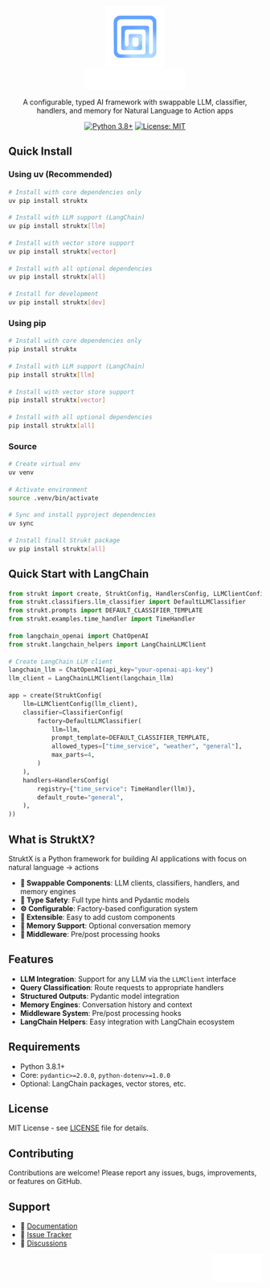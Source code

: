 <div align="center">
  <img src="/docs/public/logo-blue.png" alt="StruktX Logo" width="120" height="120">
  <br>
  <img src="/docs/public/nobg-both-white.png" alt="StruktX" width="200">
  
  A configurable, typed AI framework with swappable LLM, classifier, handlers, and memory for Natural Language to Action apps
  
  [![Python 3.8+](https://img.shields.io/badge/python-3.8+-blue.svg)](https://www.python.org/downloads/)
  [![License: MIT](https://img.shields.io/badge/License-MIT-yellow.svg)](https://opensource.org/licenses/MIT)
</div>






## Quick Install

### Using uv (Recommended)
```bash
# Install with core dependencies only
uv pip install struktx

# Install with LLM support (LangChain)
uv pip install struktx[llm]

# Install with vector store support
uv pip install struktx[vector]

# Install with all optional dependencies
uv pip install struktx[all]

# Install for development
uv pip install struktx[dev]
```

### Using pip
```bash
# Install with core dependencies only
pip install struktx

# Install with LLM support (LangChain)
pip install struktx[llm]

# Install with vector store support
pip install struktx[vector]

# Install with all optional dependencies
pip install struktx[all]
```

### Source
```bash
# Create virtual env
uv venv

# Activate environment
source .venv/bin/activate

# Sync and install pyproject dependencies
uv sync

# Install finall Strukt package
uv pip install struktx[all]
```

## Quick Start with LangChain
```python
from strukt import create, StruktConfig, HandlersConfig, LLMClientConfig, ClassifierConfig
from strukt.classifiers.llm_classifier import DefaultLLMClassifier
from strukt.prompts import DEFAULT_CLASSIFIER_TEMPLATE
from strukt.examples.time_handler import TimeHandler

from langchain_openai import ChatOpenAI
from strukt.langchain_helpers import LangChainLLMClient

# Create LangChain LLM client
langchain_llm = ChatOpenAI(api_key="your-openai-api-key")
llm_client = LangChainLLMClient(langchain_llm)

app = create(StruktConfig(
    llm=LLMClientConfig(llm_client),
    classifier=ClassifierConfig(
        factory=DefaultLLMClassifier(
            llm=llm,
            prompt_template=DEFAULT_CLASSIFIER_TEMPLATE,
            allowed_types=["time_service", "weather", "general"],
            max_parts=4,
        )
    ),
    handlers=HandlersConfig(
        registry={"time_service": TimeHandler(llm)},
        default_route="general",
    ),
))
```

## What is StruktX?

StruktX is a Python framework for building AI applications with focus on natural language -> actions

- **🔄 Swappable Components**: LLM clients, classifiers, handlers, and memory engines
- **📝 Type Safety**: Full type hints and Pydantic models
- **⚙️ Configurable**: Factory-based configuration system
- **🔌 Extensible**: Easy to add custom components
- **🧠 Memory Support**: Optional conversation memory
- **🔧 Middleware**: Pre/post processing hooks

## Features

- **LLM Integration**: Support for any LLM via the `LLMClient` interface
- **Query Classification**: Route requests to appropriate handlers
- **Structured Outputs**: Pydantic model integration
- **Memory Engines**: Conversation history and context
- **Middleware System**: Pre/post processing hooks
- **LangChain Helpers**: Easy integration with LangChain ecosystem

## Requirements

- Python 3.8.1+
- Core: `pydantic>=2.0.0`, `python-dotenv>=1.0.0`
- Optional: LangChain packages, vector stores, etc.

## License

MIT License - see [LICENSE](LICENSE) file for details.

## Contributing

Contributions are welcome! Please report any issues, bugs, improvements, or features on GitHub.

## Support

- 📖 [Documentation](https://struktx.snowheap.ai/docs)
- 🐛 [Issue Tracker](https://github.com/snowheapllc/StruktX/issues)
- 💬 [Discussions](https://github.com/snowheapllc/StruktX/discussions)

<div align="right">
  <a href="https://github.com/snowheapllc">
    <img src="/docs/public/snowheap.png" alt="Snowheap LLC Logo" width="100">
  </a>
</div>
